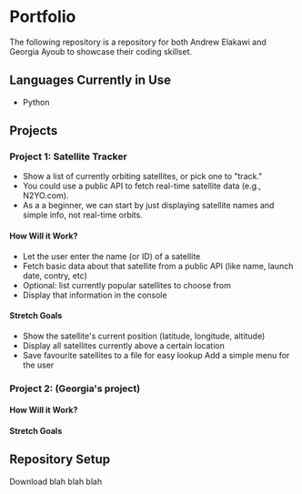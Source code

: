 # Portfolio
The following repository is a repository for both Andrew Elakawi and Georgia Ayoub to showcase their coding skillset.

## Languages Currently in Use
- Python

## Projects

### Project 1: Satellite Tracker
- Show a list of currently orbiting satellites, or pick one to "track."
- You could use a public API to fetch real-time satellite data (e.g., N2YO.com).
- As a a beginner, we can start by just displaying satellite names and simple info, not real-time orbits.

#### How Will it Work?
- Let the user enter the name (or ID) of a satellite
- Fetch basic data about that satellite from a public API (like name, launch date, contry, etc)
- Optional: list currently popular satellites to choose from
- Display that information in the console

#### Stretch Goals
- Show the satellite's current position (latitude, longitude, altitude)
- Display all satellites currently above a certain location
- Save favourite satellites to a file for easy lookup
Add a simple menu for the user

### Project 2: (Georgia's project)

#### How Will it Work?

#### Stretch Goals

## Repository Setup
Download blah blah blah
